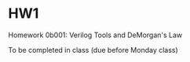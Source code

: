 # HW1		
Homework 0b001: Verilog Tools and DeMorgan's Law

To be completed in class (due before Monday class)
